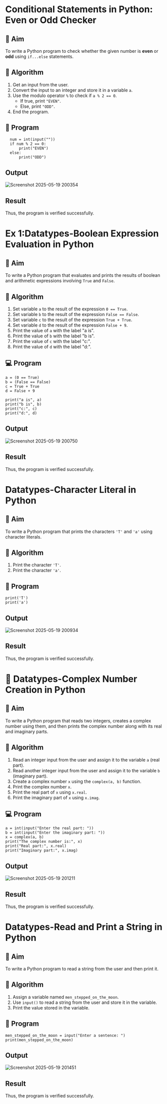 # Conditional Statements in Python: Even or Odd Checker

## 🎯 Aim
To write a Python program to check whether the given number is **even** or **odd** using `if...else` statements.

## 🧠 Algorithm
1. Get an input from the user.
2. Convert the input to an integer and store it in a variable `a`.
3. Use the modulo operator `%` to check if `a % 2 == 0`.
   - If true, print `"EVEN"`.
   - Else, print `"ODD"`.
4. End the program.

## 🧾 Program
      num = int(input(""))
      if num % 2 == 0:
          print("EVEN")
      else:
          print("ODD")
## Output
![Screenshot 2025-05-19 200354](https://github.com/user-attachments/assets/18d2d2fa-931d-4061-af6d-37028ce7e318)
## Result
Thus, the program is verified successfully.


# Ex 1:Datatypes-Boolean Expression Evaluation in Python

## 🎯 Aim
To write a Python program that evaluates and prints the results of boolean and arithmetic expressions involving `True` and `False`.

## 🧠 Algorithm
1. Set variable `a` to the result of the expression `0 == True`.
2. Set variable `b` to the result of the expression `False == False`.
3. Set variable `c` to the result of the expression `True + True`.
4. Set variable `d` to the result of the expression `False + 9`.
5. Print the value of `a` with the label "a is".
6. Print the value of `b` with the label "b is".
7. Print the value of `c` with the label "c:".
8. Print the value of `d` with the label "d:".

## 💻 Program
    a = (0 == True)
    b = (False == False)
    c = True + True
    d = False + 9
  
    print("a is", a)
    print("b is", b)
    print("c:", c)
    print("d:", d)
## Output
![Screenshot 2025-05-19 200750](https://github.com/user-attachments/assets/2915f205-e723-4a8a-b7d8-f47a147b56e5)

## Result
Thus, the program is verified successfully.

# Datatypes-Character Literal in Python

## 🎯 Aim
To write a Python program that prints the characters `'T'` and `'a'` using character literals.

## 🧠 Algorithm
1. Print the character `'T'`.
2. Print the character `'a'`.

## 🧾 Program
    print('T')
    print('a')

## Output
![Screenshot 2025-05-19 200934](https://github.com/user-attachments/assets/f25a7874-97c3-4b04-a6ce-952fd2d880e8)

## Result
Thus, the program is verified successfully.

# 🧮 Datatypes-Complex Number Creation in Python

## 🎯 Aim
To write a Python program that reads two integers, creates a complex number using them, and then prints the complex number along with its real and imaginary parts.

## 🧠 Algorithm
1. Read an integer input from the user and assign it to the variable `a` (real part).
2. Read another integer input from the user and assign it to the variable `b` (imaginary part).
3. Create a complex number `x` using the `complex(a, b)` function.
4. Print the complex number `x`.
5. Print the real part of `x` using `x.real`.
6. Print the imaginary part of `x` using `x.imag`.

## 💻 Program
    a = int(input("Enter the real part: "))
    b = int(input("Enter the imaginary part: "))
    x = complex(a, b)
    print("The complex number is:", x)
    print("Real part:", x.real)
    print("Imaginary part:", x.imag)

## Output
![Screenshot 2025-05-19 201211](https://github.com/user-attachments/assets/8fafcce8-f14d-495c-ae35-22125d9944ed)

## Result
Thus, the program is verified successfully.

# Datatypes-Read and Print a String in Python

## 🎯 Aim
To write a Python program to read a string from the user and then print it.

## 🧠 Algorithm
1. Assign a variable named `men_stepped_on_the_moon`.
2. Use `input()` to read a string from the user and store it in the variable.
3. Print the value stored in the variable.

## 🧾 Program
    men_stepped_on_the_moon = input("Enter a sentence: ")
    print(men_stepped_on_the_moon)

## Output
![Screenshot 2025-05-19 201451](https://github.com/user-attachments/assets/6a4b29eb-f00f-499a-b8e7-e13fb162bb5c)


## Result
Thus, the program is verified successfully.
